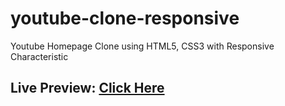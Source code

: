 # youtube-clone-responsive
Youtube Homepage Clone using HTML5, CSS3 with Responsive Characteristic

## Live Preview: <a href="https://ifall-ifail.github.io/youtube-clone-responsive/">Click Here</a>
